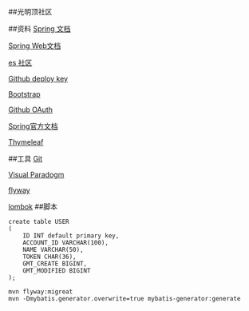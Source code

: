 ##光明顶社区

##资料
[Spring 文档](https://spring.io/guides)

[Spring Web文档](https://spring.io/guides/gs/serving-web-content)

[es 社区](https://elasticsearch.cn/explore)

[Github deploy key](https://developer.github.com/v3/guides/managing=deploy-keys/#deploy-keys)
 
[Bootstrap](https://v3.bootcss.com/getting-started/)

[Github OAuth](https://developer.github.com/apps/building-oauth-apps/creating-an-oauth-app/)

[Spring官方文档](https://docs.spring.io/spring-boot/docs/2.0.0.RC1/reference/htmlsingle/#boot-features-embedded-database-support)

[Thymeleaf](https://www.thymeleaf.org/doc/tutorials/3.0/usingthymeleaf.html#setting-attribute-values)

##工具
[Git](https://git-scm.com/download)

[Visual Paradogm](https://www.visual-paradigm.com)

[flyway](https://flywaydb.org/getstarted/)

[lombok](https://projectlombok.org/)
##脚本
```
create table USER
(
	ID INT default primary key,
	ACCOUNT_ID VARCHAR(100),
	NAME VARCHAR(50),
	TOKEN CHAR(36),
	GMT_CREATE BIGINT,
	GMT_MODIFIED BIGINT
);
```
```base
mvn flyway:migreat
mvn -Dmybatis.generator.overwrite=true mybatis-generator:generate
```